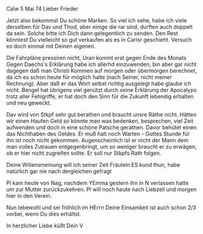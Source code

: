  Calw 5 Mai 74
Lieber Frieder

Jetzt also bekommst Du schöne Marken. So viel ich sehe, habe ich viele derselben für Dav und Thod, aber einige die rar sind, durften auch doppelt da sein. Solche bitte ich Dich dann gelegentlich zu senden. Den Rest könntest Du vielleicht so gut verkaufen als es in Carlsr geschieht. Versuch es doch einmal mit Deinen eigenen.

Die Fahrpläne pressiren nicht, Uran kommt erst gegen Ende des Monats 
Gegen Daechs's Erklärung habe ich allerhd einzuwenden, bin aber gar nicht dagegen daß man Christi Kommen auf morgen oder übermorgen berechnet, da ich es schon heute für möglich halte (nach Seiner, nicht meiner Rechnung). Aber daß er das Wort selbst richtig ausgelegt habe glaube ich nicht. Bengel hat übrigens viel genützt durch seine Erklärung der Apocalyps trotz aller Fehlgriffe, er hat doch den Sinn für die Zukunft lebendig erhalten und neu geweckt.

Dav wird von Stkpf sehr gut berathen und braucht unsre Räthe nicht. Hätten wir einen Haufen Geld so könnte man was bedenken, besprechen, viel Zeit aufwenden und doch in eine schöne Patsche gerathen. Davor behütet einen das Nichthaben des Geldes. Er muß halt noch Warten - Gottes Stunde für ihn ist noch nicht gekommen. Augenscheinlich ist er nicht der Mann dem man volles Zutrauen entgegenbringt, um so weniger braucht er zu erwägen, ob er hier nicht zugreifen sollte. Er soll nur Stkpfs Rath folgen.

Deine Willensmeinung will ich seiner Zeit Fräulein ES kund thun, habe natürlich gar nie nach dergleichen gefragt

Pl kam heute von Nag, nachdem YEmma gestern ihn in N verlassen hatte um zur Mutter zurückzukehren. Pl will noch heute nach Liebzell und morgen hier in den Verein.

Nun lebewohl und sei fröhlich im HErrn Deine Einsamkeit ist auch schon 2/3 vorbei, wenn Du dies erhältst.

 In herzlicher Liebe küßt
 Dein V
